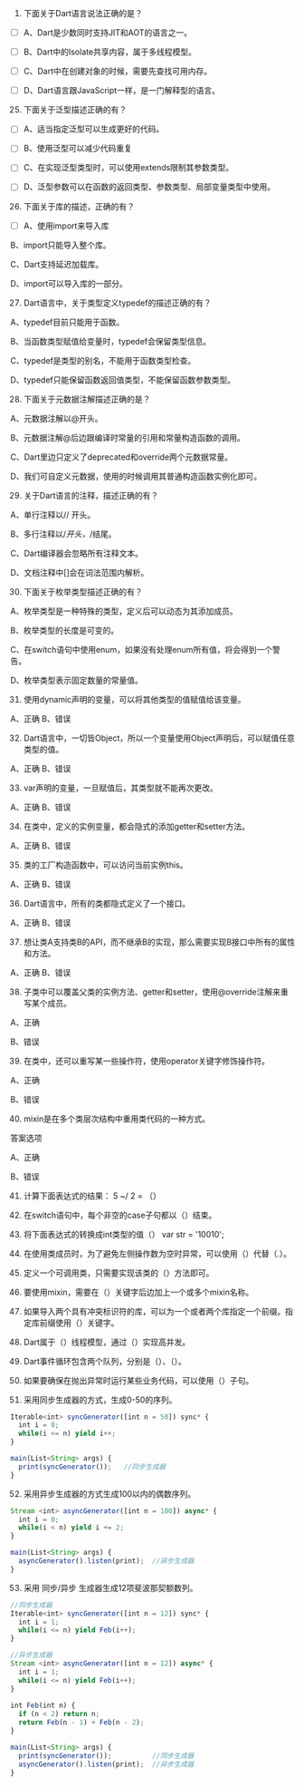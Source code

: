 1. 下面关于Dart语言说法正确的是？

- [ ] A、Dart是少数同时支持JIT和AOT的语言之一。

- [ ] B、Dart中的Isolate共享内容，属于多线程模型。

- [ ] C、Dart中在创建对象的时候，需要先查找可用内存。

- [ ] D、Dart语言跟JavaScript一样，是一门解释型的语言。


25. 下面关于泛型描述正确的有？

- [ ] A、适当指定泛型可以生成更好的代码。

- [ ] B、使用泛型可以减少代码重复

- [ ] C、在实现泛型类型时，可以使用extends限制其参数类型。

- [ ] D、泛型参数可以在函数的返回类型、参数类型、局部变量类型中使用。


26. 下面关于库的描述，正确的有？

- [ ] A、使用import来导入库

B、import只能导入整个库。

C、Dart支持延迟加载库。

D、import可以导入库的一部分。


27. Dart语言中，关于类型定义typedef的描述正确的有？

A、typedef目前只能用于函数。

B、当函数类型赋值给变量时，typedef会保留类型信息。

C、typedef是类型的别名，不能用于函数类型检查。

D、typedef只能保留函数返回值类型，不能保留函数参数类型。


28. 下面关于元数据注解描述正确的是？

A、元数据注解以@开头。

B、元数据注解@后边跟编译时常量的引用和常量构造函数的调用。

C、Dart里边只定义了deprecated和override两个元数据常量。

D、我们可自定义元数据，使用的时候调用其普通构造函数实例化即可。


29. 关于Dart语言的注释，描述正确的有？

A、单行注释以// 开头。

B、多行注释以/*开头，*/结尾。

C、Dart编译器会忽略所有注释文本。

D、文档注释中[]会在词法范围内解析。


30. 下面关于枚举类型描述正确的有？

A、枚举类型是一种特殊的类型，定义后可以动态为其添加成员。

B、枚举类型的长度是可变的。

C、在switch语句中使用enum，如果没有处理enum所有值，将会得到一个警告。

D、枚举类型表示固定数量的常量值。


31. 使用dynamic声明的变量，可以将其他类型的值赋值给该变量。

A、正确     B、错误


32. Dart语言中，一切皆Object，所以一个变量使用Object声明后，可以赋值任意类型的值。

A、正确     B、错误


33. var声明的变量，一旦赋值后，其类型就不能再次更改。

A、正确   B、错误


34. 在类中，定义的实例变量，都会隐式的添加getter和setter方法。

A、正确    B、错误


35. 类的工厂构造函数中，可以访问当前实例this。


A、正确     B、错误



36. Dart语言中，所有的类都隐式定义了一个接口。

A、正确    B、错误


37. 想让类A支持类B的API，而不继承B的实现，那么需要实现B接口中所有的属性和方法。

A、正确   B、错误


38. 子类中可以覆盖父类的实例方法、getter和setter，使用@override注解来重写某个成员。

A、正确


B、错误


39. 在类中，还可以重写某一些操作符，使用operator关键字修饰操作符。

A、正确


B、错误


40. mixin是在多个类层次结构中重用类代码的一种方式。

答案选项


A、正确


B、错误


41. 计算下面表达式的结果：
5 ~/ 2 = （）


42. 在switch语句中，每个非空的case子句都以（）结束。


43. 将下面表达式的转换成int类型的值（）
var str = '10010';


44. 在使用类成员时，为了避免左侧操作数为空时异常，可以使用（）代替（.）。


45. 定义一个可调用类，只需要实现该类的（）方法即可。


46. 要使用mixin，需要在（）关键字后边加上一个或多个mixin名称。


47. 如果导入两个具有冲突标识符的库，可以为一个或者两个库指定一个前缀。指定库前缀使用（）关键字。


48. Dart属于（）线程模型，通过（）实现高并发。


49. Dart事件循环包含两个队列，分别是（）、（）。


50. 如果要确保在抛出异常时运行某些业务代码，可以使用（）子句。


51. 采用同步生成器的方式，生成0-50的序列。

```js
Iterable<int> syncGenerator([int n = 50]) sync* { 
  int i = 0; 
  while(i <= n) yield i++; 
}

main(List<String> args) {
  print(syncGenerator());   //同步生成器
}
```


52. 采用异步生成器的方式生成100以内的偶数序列。

```js
Stream <int> asyncGenerator([int n = 100]) async* {
  int i = 0;
  while(i < n) yield i += 2; 
}

main(List<String> args) {
  asyncGenerator().listen(print);  //异步生成器
}
```


53. 采用 同步/异步 生成器生成12项斐波那契额数列。

```js
//同步生成器
Iterable<int> syncGenerator([int n = 12]) sync* { 
  int i = 1; 
  while(i <= n) yield Feb(i++); 
}

//异步生成器
Stream <int> asyncGenerator([int n = 12]) async* {
  int i = 1;
  while(i <= n) yield Feb(i++); 
}
 
int Feb(int n) {
  if (n < 2) return n; 
  return Feb(n - 1) + Feb(n - 2); 
} 

main(List<String> args) {
  print(syncGenerator());          //同步生成器
  asyncGenerator().listen(print);  //异步生成器
}
```